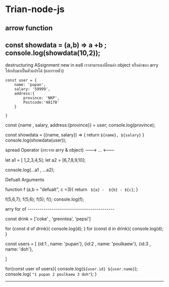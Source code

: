 # Trian-node-js

 arrow function
------------------------------
const showdata = (a,b) => a +b ;
console.log(showdata(10,2)); 
------------------------------

 destructuring ASsignment
     new in es6 เราสามารถเปลี่ยนค่า object หรือค่าของ arry ให้กลับมาเป็นตัวแปรได้  (แยกรายตัว)

    const user = {
        name: 'pupan',
        salary: '59999',
        address:{
            province: 'NKP',
            Postcode:'48170'
        }
        
    }
const {name , salary, address:{province}} = user;
console.log(province);


const showdata = ({name, salary}) => {
    return `
    ${name},
    ${salary}
    `
}
console.log(showdata(user));

spread Operator (กระจาย  arry & object)  --->  ...  <--- 

let a1 = [ 1,2,3,4,5];
let a2 = [6,7,8,9,10];

console.log(...a1 , ...a2);



 Defualt Arguments

function f (a,b = "defualt", c =3){
    return `
    ${a} -  ${b} - ${c}`;
}

f(5,6,7);
f(5,6);
f(5);
f();
console.log(f);

arry for of -------------------------------------------

const drink = ['coke' , 'grenntea', 'pepsi']

for (const  d of drink){
    console.log(d);
}
for (const  d in drink){
    console.log(d);
}

const users = [
    {id:1 , name: 'pupan'},
    {id:2 , name: 'poulkaew'},
    {id:3 , name: 'doh'},

]

for(const user of users){
    console.log(`${user.id} ${user.name}`);
    console.log(
        ` "1 pupan
    2 poulkaew
    3 doh" `);
}

------------------------


